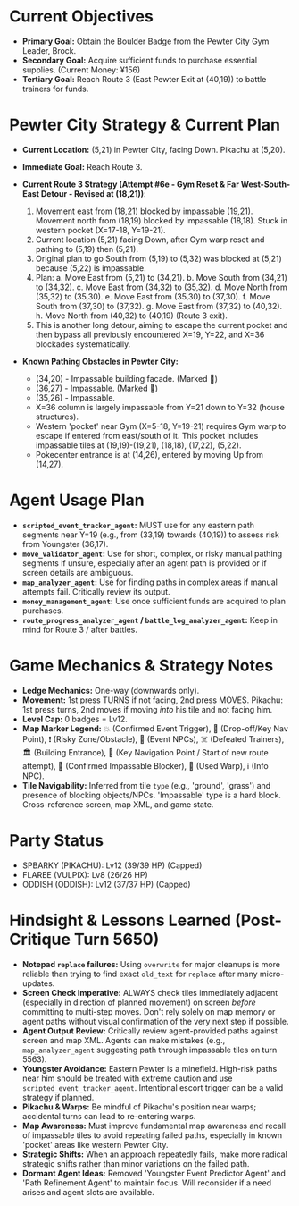 # Current Objectives
*   **Primary Goal:** Obtain the Boulder Badge from the Pewter City Gym Leader, Brock.
*   **Secondary Goal:** Acquire sufficient funds to purchase essential supplies. (Current Money: ¥156)
*   **Tertiary Goal:** Reach Route 3 (East Pewter Exit at (40,19)) to battle trainers for funds.

# Pewter City Strategy & Current Plan
*   **Current Location:** (5,21) in Pewter City, facing Down. Pikachu at (5,20).
*   **Immediate Goal:** Reach Route 3.
*   **Current Route 3 Strategy (Attempt #6e - Gym Reset & Far West-South-East Detour - Revised at (18,21))**:
    1.  Movement east from (18,21) blocked by impassable (19,21). Movement north from (18,19) blocked by impassable (18,18). Stuck in western pocket (X=17-18, Y=19-21).
    2.  Current location (5,21) facing Down, after Gym warp reset and pathing to (5,19) then (5,21).
    3.  Original plan to go South from (5,19) to (5,32) was blocked at (5,21) because (5,22) is impassable.
    4.  Plan:
        a.  Move East from (5,21) to (34,21).
        b.  Move South from (34,21) to (34,32).
        c.  Move East from (34,32) to (35,32).
        d.  Move North from (35,32) to (35,30).
        e.  Move East from (35,30) to (37,30).
        f.  Move South from (37,30) to (37,32).
        g.  Move East from (37,32) to (40,32).
        h.  Move North from (40,32) to (40,19) (Route 3 exit).
    5.  This is another long detour, aiming to escape the current pocket and then bypass all previously encountered X=19, Y=22, and X=36 blockades systematically.

*   **Known Pathing Obstacles in Pewter City:**
    *   (34,20) - Impassable building facade. (Marked 🧱)
    *   (36,27) - Impassable. (Marked 🧱)
    *   (35,26) - Impassable.
    *   X=36 column is largely impassable from Y=21 down to Y=32 (house structures).
    *   Western 'pocket' near Gym (X=5-18, Y=19-21) requires Gym warp to escape if entered from east/south of it. This pocket includes impassable tiles at (19,19)-(19,21), (18,18), (17,22), (5,22).
    *   Pokecenter entrance is at (14,26), entered by moving Up from (14,27).

# Agent Usage Plan
*   **`scripted_event_tracker_agent`:** MUST use for any eastern path segments near Y=19 (e.g., from (33,19) towards (40,19)) to assess risk from Youngster (36,17).
*   **`move_validator_agent`:** Use for short, complex, or risky manual pathing segments if unsure, especially after an agent path is provided or if screen details are ambiguous.
*   **`map_analyzer_agent`:** Use for finding paths in complex areas if manual attempts fail. Critically review its output.
*   **`money_management_agent`:** Use once sufficient funds are acquired to plan purchases.
*   **`route_progress_analyzer_agent` / `battle_log_analyzer_agent`:** Keep in mind for Route 3 / after battles.

# Game Mechanics & Strategy Notes
*   **Ledge Mechanics:** One-way (downwards only).
*   **Movement:** 1st press TURNS if not facing, 2nd press MOVES. Pikachu: 1st press turns, 2nd moves if moving *into* his tile and not facing him.
*   **Level Cap:** 0 badges = Lv12.
*   **Map Marker Legend:** 💥 (Confirmed Event Trigger), 🎯 (Drop-off/Key Nav Point), ❗ (Risky Zone/Obstacle), 💁 (Event NPCs), ☠️ (Defeated Trainers), 🏛️ (Building Entrance), 📍 (Key Navigation Point / Start of new route attempt), 🧱 (Confirmed Impassable Blocker), 🚪 (Used Warp), ℹ️ (Info NPC).
*   **Tile Navigability:** Inferred from tile `type` (e.g., 'ground', 'grass') and presence of blocking objects/NPCs. 'Impassable' type is a hard block. Cross-reference screen, map XML, and game state.

# Party Status
*   SPBARKY (PIKACHU): Lv12 (39/39 HP) (Capped)
*   FLAREE (VULPIX): Lv8 (26/26 HP)
*   ODDISH (ODDISH): Lv12 (37/37 HP) (Capped)

# Hindsight & Lessons Learned (Post-Critique Turn 5650)
*   **Notepad `replace` failures:** Using `overwrite` for major cleanups is more reliable than trying to find exact `old_text` for `replace` after many micro-updates.
*   **Screen Check Imperative:** ALWAYS check tiles immediately adjacent (especially in direction of planned movement) on screen *before* committing to multi-step moves. Don't rely solely on map memory or agent paths without visual confirmation of the very next step if possible.
*   **Agent Output Review:** Critically review agent-provided paths against screen and map XML. Agents can make mistakes (e.g., `map_analyzer_agent` suggesting path through impassable tiles on turn 5563).
*   **Youngster Avoidance:** Eastern Pewter is a minefield. High-risk paths near him should be treated with extreme caution and use `scripted_event_tracker_agent`. Intentional escort trigger can be a valid strategy if planned.
*   **Pikachu & Warps:** Be mindful of Pikachu's position near warps; accidental turns can lead to re-entering warps.
*   **Map Awareness:** Must improve fundamental map awareness and recall of impassable tiles to avoid repeating failed paths, especially in known 'pocket' areas like western Pewter City.
*   **Strategic Shifts:** When an approach repeatedly fails, make more radical strategic shifts rather than minor variations on the failed path.
*   **Dormant Agent Ideas:** Removed 'Youngster Event Predictor Agent' and 'Path Refinement Agent' to maintain focus. Will reconsider if a need arises and agent slots are available.